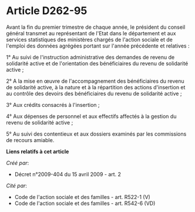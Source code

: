 # Article D262-95

Avant la fin du premier trimestre de chaque année, le président du conseil général transmet au représentant de l'Etat dans le
département et aux services statistiques des ministères chargés de l'action sociale et de l'emploi des données agrégées
portant sur l'année précédente et relatives : 

1° Au suivi de l'instruction administrative des demandes de revenu de solidarité active et de l'orientation des bénéficiaires
du revenu de solidarité active ; 

2° A la mise en œuvre de l'accompagnement des bénéficiaires du revenu de solidarité active, à la nature et à la répartition
des actions d'insertion et au contrôle des devoirs des bénéficiaires du revenu de solidarité active ; 

3° Aux crédits consacrés à l'insertion ; 

4° Aux dépenses de personnel et aux effectifs affectés à la gestion du revenu de solidarité active ; 

5° Au suivi des contentieux et aux dossiers examinés par les commissions de recours amiable.

**Liens relatifs à cet article**

_Créé par_:

  - Décret n°2009-404 du 15 avril 2009 - art. 2

_Cité par_:

  - Code de l'action sociale et des familles - art. R522-1 (V)
  - Code de l'action sociale et des familles - art. R542-6 (VD)

